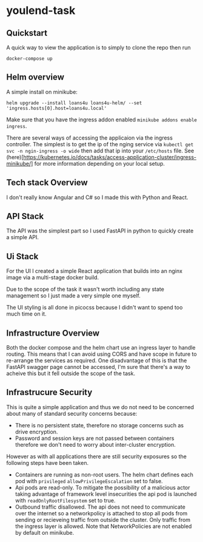 # youlend-task

## Quickstart

A quick way to view the application is to simply to clone the repo then run
```
docker-compose up
```

## Helm overview

A simple install on minikube:
```
helm upgrade --install loans4u loans4u-helm/ --set 'ingress.hosts[0].host=loans4u.local'
```

Make sure that you have the ingress addon enabled `minikube addons enable ingress`.

There are several ways of accessing the applicaion via the ingress controller. The simplest is to get the ip of the nging service via `kubectl get svc -n ngin-ingress -o wide` then add that ip into your `/etc/hosts` file. See (here)[https://kubernetes.io/docs/tasks/access-application-cluster/ingress-minikube/] for more information depending on your local setup.

## Tech stack Overview

I don't really know Angular and C# so I made this with Python and React.

## API Stack

The API was the simplest part so I used FastAPI in python to quickly create a simple API.

## Ui Stack

For the UI I created a simple React application that builds into an nginx image via a multi-stage docker build.

Due to the scope of the task it wasn't worth including any state management so I just made a very simple one myself.

The UI styling is all done in picocss because I didn't want to spend too much time on it.


## Infrastructure Overview

Both the docker compose and the helm chart use an ingress layer to handle routing. This means that I can avoid using CORS and have scope in
future to re-arrange the services as required. One disadvantage of this is that the FastAPI swagger page cannot be accessed, I'm sure that there's
a way to acheive this but it fell outside the scope of the task.


## Infrastrucure Security

This is quite a simple application and thus we do not need to be concerned about many of standard security concerns because:

- There is no persistent state, therefore no storage concerns such as drive encryption.
- Password and session keys are not passed between containers therefore we don't need to worry about inter-cluster encryption.

However as with all applications there are still security exposures so the following steps have been taken.

- Containers are running as non-root users. The helm chart defines each pod with `privileged` `allowPrivilegeEscalation` set to false.
- Api pods are read-only. To mitigate the possibility of a malicious actor taking advantage of framework level insecurities the api pod is launched with `readOnlyRootFilesystem` set to true.
- Outbound traffic disallowed. The api does not need to communicate over the internet so a networkpolicy is attached to stop all pods from sending or recieveing traffic from outside the cluster. Only traffic from the ingress layer is allowed. Note that NetworkPolicies are not enabled by default on minikube.


